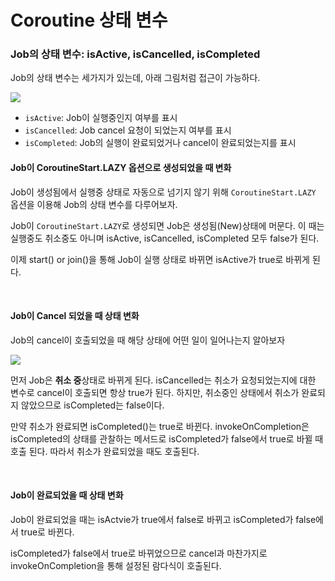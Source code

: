 # Coroutine 상태 변수

### Job의 상태 변수: isActive, isCancelled, isCompleted

Job의 상태 변수는 세가지가 있는데, 아래 그림처럼 접근이 가능하다.

![](https://img1.daumcdn.net/thumb/R1280x0/?scode=mtistory2&fname=https%3A%2F%2Fblog.kakaocdn.net%2Fdn%2Flo6k2%2FbtrcHfsBY18%2F7GZyCKAPzy2uT7ELFpRIZK%2Fimg.png)

- `isActive`: Job이 실행중인지 여부를 표시
- `isCancelled`: Job cancel 요청이 되었는지 여부를 표시
- `isCompleted`: Job의 실행이 완료되었거나 cancel이 완료되었는지를 표시

#### Job이 CoroutineStart.LAZY 옵션으로 생성되었을 때 변화

Job이 생성됨에서 실행중 상태로 자동으로 넘기지 않기 위해 `CoroutineStart.LAZY` 옵션을 이용해 Job의 상태 변수를 다루어보자.

Job이 `CoroutineStart.LAZY`로 생성되면 Job은 생성됨(New)상태에 머문다. 이 때는 실행중도 취소중도 아니며 isActive, isCancelled, isCompleted 모두 false가 된다.

이제 start() or join()을 통해 Job이 실행 상태로 바뀌면 isActive가 true로 바뀌게 된다.

<br>

#### Job이 Cancel 되었을 때 상태 변화

Job의 cancel이 호출되었을 때 해당 상태에 어떤 일이 일어나는지 알아보자

![](https://img1.daumcdn.net/thumb/R1280x0/?scode=mtistory2&fname=https%3A%2F%2Fblog.kakaocdn.net%2Fdn%2FU4uFO%2FbtrcMHaTK6C%2F6avfsllmHHqyRKDqXb1Nxk%2Fimg.png)

먼저 Job은 **취소 중**상태로 바뀌게 된다. isCancelled는 취소가 요청되었는지에 대한 변수로 cancel이 호출되면 항상 true가 된다. 하지만, 취소중인 상태에서 취소가 완료되지 않았으므로 isCompleted는 false이다.

만약 취소가 완료되면 isCompleted()는 true로 바뀐다. invokeOnCompletion은 isCompleted의 상태를 관찰하는 메서드로 isCompleted가 false에서 true로 바뀔 때 호출 된다. 따라서 취소가 완료되었을 때도 호출된다.

<br>

#### Job이 완료되었을 때 상태 변화


Job이 완료되었을 때는 isActvie가 true에서 false로 바뀌고 isCompleted가 false에서 true로 바뀐다.

isCompleted가 false에서 true로 바뀌었으므로 cancel과 마찬가지로 invokeOnCompletion을 통해 설정된 람다식이 호출된다.